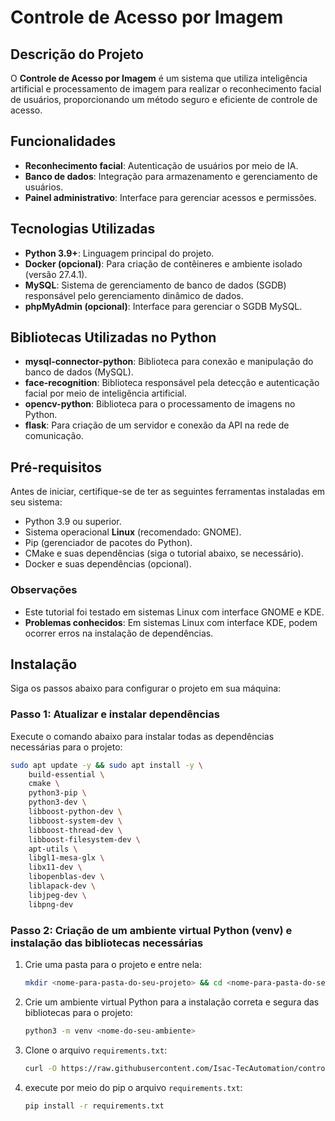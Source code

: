 # Controle de Acesso por Imagem

## Descrição do Projeto

O **Controle de Acesso por Imagem** é um sistema que utiliza inteligência artificial e processamento de imagem para realizar o reconhecimento facial de usuários, proporcionando um método seguro e eficiente de controle de acesso.

## Funcionalidades

- **Reconhecimento facial**: Autenticação de usuários por meio de IA.
- **Banco de dados**: Integração para armazenamento e gerenciamento de usuários.
- **Painel administrativo**: Interface para gerenciar acessos e permissões.

## Tecnologias Utilizadas

- **Python 3.9+**: Linguagem principal do projeto.
- **Docker (opcional)**: Para criação de contêineres e ambiente isolado (versão 27.4.1).
- **MySQL**: Sistema de gerenciamento de banco de dados (SGDB) responsável pelo gerenciamento dinâmico de dados.
- **phpMyAdmin (opcional)**: Interface para gerenciar o SGDB MySQL.

## Bibliotecas Utilizadas no Python

- **mysql-connector-python**: Biblioteca para conexão e manipulação do banco de dados (MySQL).
- **face-recognition**: Biblioteca responsável pela detecção e autenticação facial por meio de inteligência artificial.
- **opencv-python**: Biblioteca para o processamento de imagens no Python.
- **flask**: Para criação de um servidor e conexão da API na rede de comunicação.

## Pré-requisitos

Antes de iniciar, certifique-se de ter as seguintes ferramentas instaladas em seu sistema:

- Python 3.9 ou superior.
- Sistema operacional **Linux** (recomendado: GNOME).
- Pip (gerenciador de pacotes do Python).
- CMake e suas dependências (siga o tutorial abaixo, se necessário).
- Docker e suas dependências (opcional).

### Observações

- Este tutorial foi testado em sistemas Linux com interface GNOME e KDE.
- **Problemas conhecidos**: Em sistemas Linux com interface KDE, podem ocorrer erros na instalação de dependências.

## Instalação

Siga os passos abaixo para configurar o projeto em sua máquina:

### Passo 1: Atualizar e instalar dependências

Execute o comando abaixo para instalar todas as dependências necessárias para o projeto:

```bash
sudo apt update -y && sudo apt install -y \
    build-essential \
    cmake \
    python3-pip \
    python3-dev \
    libboost-python-dev \
    libboost-system-dev \
    libboost-thread-dev \
    libboost-filesystem-dev \
    apt-utils \
    libgl1-mesa-glx \
    libx11-dev \
    libopenblas-dev \
    liblapack-dev \
    libjpeg-dev \
    libpng-dev
```

### Passo 2: Criação de um ambiente virtual Python (venv) e instalação das bibliotecas necessárias

1. Crie uma pasta para o projeto e entre nela:
   
   ```bash
   mkdir <nome-para-pasta-do-seu-projeto> && cd <nome-para-pasta-do-seu-projeto>
   ```

2. Crie um ambiente virtual Python para a instalação correta e segura das bibliotecas para o projeto:

   ```bash
   python3 -m venv <nome-do-seu-ambiente>
   ```

3. Clone o arquivo `requirements.txt`:

   ```bash
   curl -O https://raw.githubusercontent.com/Isac-TecAutomation/controle-de-acesso-por-imagem-repositorio/refs/heads/main/requirements.txt?token=GHSAT0AAAAAAC4DZWF3Y5GYEGXUFYVFHN2QZ3TK4ZA
   ```


4. execute por meio do pip o arquivo `requirements.txt`:

   ```bash
   pip install -r requirements.txt
   ```